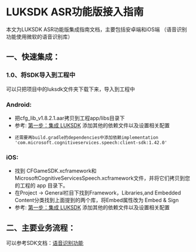 # LUKSDK ASR功能版接入指南

本文为LUKSDK ASR功能版集成指南文档，主要包括安卓端和iOS端
（语音识别功能使用微软的语音识别库）

## 一、快速集成：

### 1.0、将SDK导入到工程中

可以只把项目中的luksdk文件夹下载下来，导入到工程中

### Android:
*    把cfg_lib_v1.8.2.1.aar拷贝到工程app/libs目录下
*    参考: [第一步：集成 LUKSDK](https://wiki.luk.live/docs/quick-start/client?env=android) 添加其他的依赖文件以及设置相关配置
*     还需要再build.gradle的dependencies中添加依赖implementation 'com.microsoft.cognitiveservices.speech:client-sdk:1.42.0'

    
### iOS:
*    找到 CFGameSDK.xcframework和MicrosoftCognitiveServicesSpeech.xcframework文件，并将它们拷贝到您的工程的 app 目录下。
*    在Project -> General栏目下找到Framework，Libraries,and Embedded Content分类找到上面提到的两个库，将Embed属性改为 Embed & Sign
*    参考: [第一步：集成 LUKSDK](https://wiki.luk.live/docs/quick-start/client?env=ios) 添加其他的依赖文件以及设置相关配置


## 二、主要业务流程：

可以参考SDK文档：[语音识别功能](https://wiki.luk.live/docs/client-api/sdk_asr)


